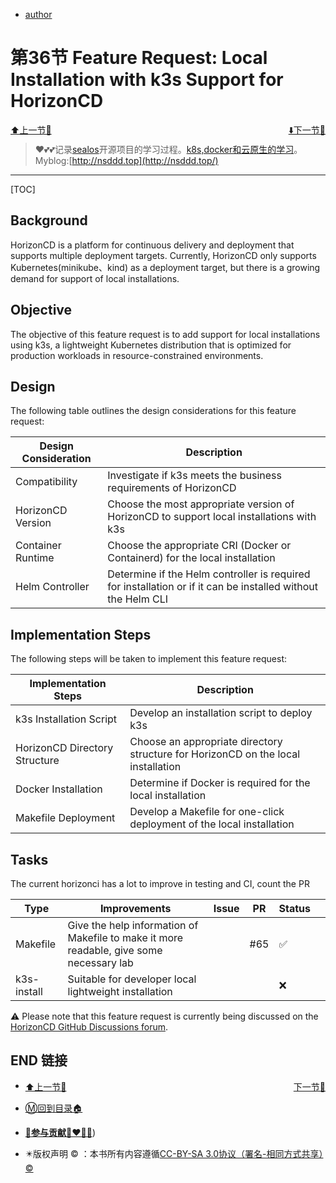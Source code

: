 + [author](http://nsddd.top)

# 第36节 Feature Request: Local Installation with k3s Support for HorizonCD

<div><a href = '35.md' style='float:left'>⬆️上一节🔗  </a><a href = '37.md' style='float: right'>  ⬇️下一节🔗</a></div>
<br>

> ❤️💕💕记录[sealos](https://github.com/cubxxw/sealos)开源项目的学习过程。[k8s,docker和云原生的学习](https://github.com/cubxxw/sealos)。Myblog:[http://nsddd.top](http://nsddd.top/)

---
[TOC]

## Background

HorizonCD is a platform for continuous delivery and deployment that supports multiple deployment targets. Currently, HorizonCD only supports Kubernetes(minikube、kind) as a deployment target, but there is a growing demand for support of local installations.

## Objective

The objective of this feature request is to add support for local installations using k3s, a lightweight Kubernetes distribution that is optimized for production workloads in resource-constrained environments.

## Design

The following table outlines the design considerations for this feature request:

| Design Consideration | Description                                                  |
| -------------------- | ------------------------------------------------------------ |
| Compatibility        | Investigate if k3s meets the business requirements of HorizonCD |
| HorizonCD Version    | Choose the most appropriate version of HorizonCD to support local installations with k3s |
| Container Runtime    | Choose the appropriate CRI (Docker or Containerd) for the local installation |
| Helm Controller      | Determine if the Helm controller is required for installation or if it can be installed without the Helm CLI |

## Implementation Steps

The following steps will be taken to implement this feature request:

| Implementation Steps          | Description                                                  |
| ----------------------------- | ------------------------------------------------------------ |
| k3s Installation Script       | Develop an installation script to deploy k3s                 |
| HorizonCD Directory Structure | Choose an appropriate directory structure for HorizonCD on the local installation |
| Docker Installation           | Determine if Docker is required for the local installation   |
| Makefile Deployment           | Develop a Makefile for one-click deployment of the local installation |



## Tasks

The current horizonci has a lot to improve in testing and CI, count the PR

 

| Type        | Improvements                                                 | Issue | PR   | Status |      |
| ----------- | ------------------------------------------------------------ | ----- | ---- | ------ | ---- |
| Makefile    | Give the help information of Makefile to make it more readable, give some necessary lab |       | #65  | ✅      |      |
| k3s-install | Suitable for developer local lightweight installation        |       |      | ❌      |      |



⚠️ Please note that this feature request is currently being discussed on the [HorizonCD GitHub Discussions forum](https://github.com/horizoncd/horizon/discussions/81).



## END 链接
<ul><li><div><a href = '35.md' style='float:left'>⬆️上一节🔗  </a><a href = '37.md' style='float: right'>  ️下一节🔗</a></div></li></ul>

+ [Ⓜ️回到目录🏠](../README.md)

+ [**🫵参与贡献💞❤️‍🔥💖**](https://nsddd.top/archives/contributors))

+ ✴️版权声明 &copy; ：本书所有内容遵循[CC-BY-SA 3.0协议（署名-相同方式共享）&copy;](http://zh.wikipedia.org/wiki/Wikipedia:CC-by-sa-3.0协议文本) 

